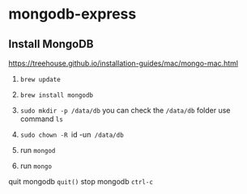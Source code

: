 # mongodb-express

## Install MongoDB

https://treehouse.github.io/installation-guides/mac/mongo-mac.html

1. `brew update`
2. `brew install mongodb`
3. `sudo mkdir -p /data/db`
you can check the `/data/db` folder use command `ls`
4. `sudo chown -R `id -un` /data/db`

5. run `mongod`
6. run `mongo`

quit mongodb `quit()`
stop mongodb `ctrl-c`

